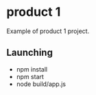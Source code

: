 # product 1

Example of product 1 project.


## Launching

* npm install
* npm start
* node build/app.js
